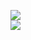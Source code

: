 [![](https://img.shields.io/badge/Made%20With-Github%20Spray-lightgrey.svg?style=for-the-badge&logo=github)](https://github.com/Annihil/github-spray#31375)  
[![](https://i.imgur.com/2DrTn0Z.gif)](https://github.com/Annihil/github-spray)
